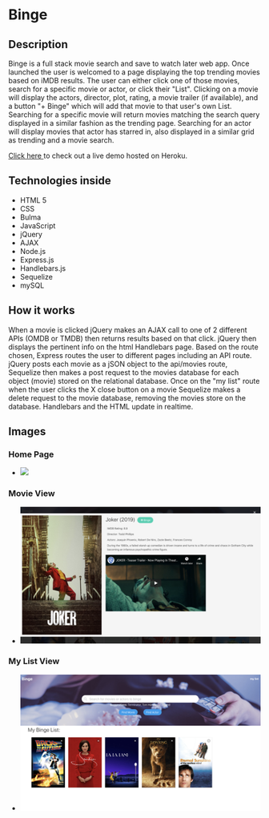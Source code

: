 # Binge

## Description
Binge is  a full stack movie search and save to watch later web app. Once launched the user is welcomed to a page displaying the top trending movies based on iMDB results. The user can either click one of those movies, search for a specific movie or actor, or click their "List". Clicking on a movie will display the actors, director, plot, rating, a movie trailer (if available), and a button "+ Binge" which will add that movie to that user's own List. Searching for a specific movie will return movies matching the search query displayed in a similar fashion as the trending page. Searching for an actor will display movies that actor has starred in, also displayed in a similar grid as trending and a movie search.

<a href="http://sleepy-waters-84015.herokuapp.com/"> Click here </a> to check out a live demo hosted on Heroku.

## Technologies inside
- HTML 5
- CSS
- Bulma
- JavaScript
- jQuery
- AJAX
- Node.js
- Express.js
- Handlebars.js
- Sequelize
- mySQL

## How it works
When a movie is clicked jQuery makes an AJAX call to one of 2 different APIs (OMDB or TMDB) then returns results based on that click. jQuery then displays the pertinent info on the html Handlebars page. Based on the route chosen, Express routes the user to different pages including an API route. jQuery posts each movie as a jSON object to the api/movies route, Sequelize then makes a post request to the movies database for each object (movie) stored on the relational database. Once on the "my list" route when the user clicks the X close button on a movie Sequelize makes a delete request to the movie database, removing the movies store on the database. Handlebars and the HTML update in realtime. 

## Images

### Home Page
- <img src="./public/images/binge_home.png">


### Movie View
- <img src="./public/images/binge_movie.png">

### My List View
- <img src="./public/images/binge_list.png">

